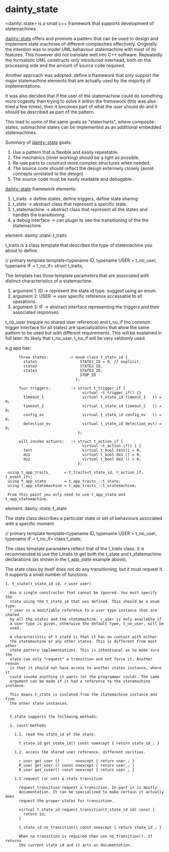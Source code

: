 # dainty_state
&lt;dainty::state> is a small c++ framework that supports development of statemachines

<dainty::state> offers and promote a pattern that can be used to design
and implement state machines of different complexities effectively. Originally
the intention was to model UML behaviour statemachine with most of its
features. This however did not translate well into C++ software. Repeatedly
the formalistic UML constructs only introduced overhead, both on the
processing side and the amount of source code required.

Another approach was adopted: define a framework that only support the major
statemachine elements that are actually used by the majority of implementations.

It was also decided that if the user of the statemachine could do something
more cogently then trying to solve it within the framework (this was also
tried a few times), then it becomes part of what the user should do and it
should be described as part of the pattern.

This lead to some of the same goals as "statecharts", where composite-states,
submachine states can be implemented as an additional embedded statemachines.


Summary of <dainty::state> goals:

  1. Use a pattern that is flexible and easily repeatable.
  2. The mechanics (inner working) should be a light as possible.
  3. Re-use parts to construct more complex structures when needed.
  4. The source code should reflect the design extermely closely
     (avoid concepts unrelated to the design)
  5. The source code must be easily readable and debugable.


<dainty::state> framework elements:

  1. t_traits          -> define states, define triggers, define state sharing
  2. t_state           -> abstract class that represent a specific state.
  3. t_statemachine    -> abstract class that represent all the states and
                          handles the transitioning.
  4. a debug interface -> can plugin to see the transitioning of the
                          the statemachine.


element: dainty::state::t_traits

  t_traits is a class template that describes the type of statemachine you
  about to define.

  // primary template
  template<typename ID, typename USER = t_no_user, typename IF = t_no_if>
  struct t_traits;

  The template has three template parameters that are associated with
  distinct characteristics of a statemachine.

  1. argument 1: ID   -> represent the state id type. suggest using an enum.
  2. argument 2: USER -> user specific reference accessable to all operations.
  3. argument 3: IF   -> abstract interface representing the triggers and their
                         associated responses.


  t_no_user (require no shared user reference) and t_no_if (no common trigger
  interface for all states) are specializations that allow the same pattern to
  be used but with different requirements. This will be explained in full
  later. Its likely that t_no_user, t_no_if will be very seldomly used.

  e.g app has:

          three states:         -> enum class t_state_id {
            state1                   STATE1_ID = 0, // explicit
            state2                   STATE2_ID,
            state3                   STATE3_ID,
                                     STOP_ID
                                   };

          four triggers:         -> struct t_trigger_if {
                                      virtual ~t_trigger_if() {}
            timeout_1                 virtual t_state_id timeout_1   () = 0;
            timeout_2                 virtual t_state_id timeout_2   () = 0;
            config_ev                 virtual t_state_id config_ev   () = 0;
            detection_ev              virtual t_state_id detection_ev() = 0;
                                    };

          will invoke actions:   -> struct t_action_if {
                                      virtual ~t_action_if() { }
            test                      virtual t_bool test() = 0;
            do1                       virtual t_bool do1 () = 0;
            do2                       virtual t_bool do2 () = 0;
                                    };

     using t_app_traits_      = t_traits<t_state_id, t_action_if, t_event_if>;
     using t_app_state        = t_app_traits_::t_state;
     using t_app_statemachine = t_app_traits_::t_statemachine;

     From this point you only need to use t_app_state and t_app_statemachine.


element: dainty::state::t_state

  The state class describes a particular state or set of behaviours associated
  with a specific moment.

  // primary template
  template<typename ID, typename USER = t_no_user, typename IF = t_no_if>
  class t_state;

  The class template parameters reflect that of the t_traits class. It is
  recommended to use the t_traits to get both the t_state and t_statemachine
  declarations (as shown in the t_app_state example above).

  The state class by itself does not do any transitioning, but it must request
  it. It supports a small number of functions.

    1. t_state(t_state_id id, r_user user)

      Has a single constructor that cannot be ignored. You must specify the
      state using the t_state_id that was defined. This should be a enum type.
      r_user is a modifiable reference to a user type instance that are shared
      by all the states and the statemachine. r_user is only available if
      a user type is given, otherwise the default type, t_no_user, will be
      used.

      A characteristic of t_state is that it has no contact with either
      the statemachine or any other states. This is different from most other
      state pattern implementations. This is intentional as to make sure the
      state can only "request" a transition and not force it. Another reason
      is that it should not have access to another states instance, where it
      could invoke anything it wants (or the programmer could). The same
      argument can be made if it had a reference to the statemachine instance.

      This means t_state is isolated from the statemachine instance and from
      the other state instances.


      t_state supports the following methods:

      1. const methods

        1.1. read the state_id of the state.

          t_state_id get_state_id() const noexcept { return state_id_; }

        1.2. access the shared user reference. different varities.

          r_user get_user ()       noexcept { return user_; }
          R_user get_user () const noexcept { return user_; }
          R_user get_cuser() const noexcept { return user_; }

        1.3 request (or not) a state transition

          request_transition request a transition. In part it is mostly
          documentation. It can be specialized to make certain it actually does
          request the proper states for transistion.

          virtual t_state_id request_transition(t_state_id id) const {
            return id;
          }

          t_state_id no_transition() const noexcept { return state_id_; }

          When no transition is required then use no_transition(). It returns
          the current state id and it acts as documentation.




